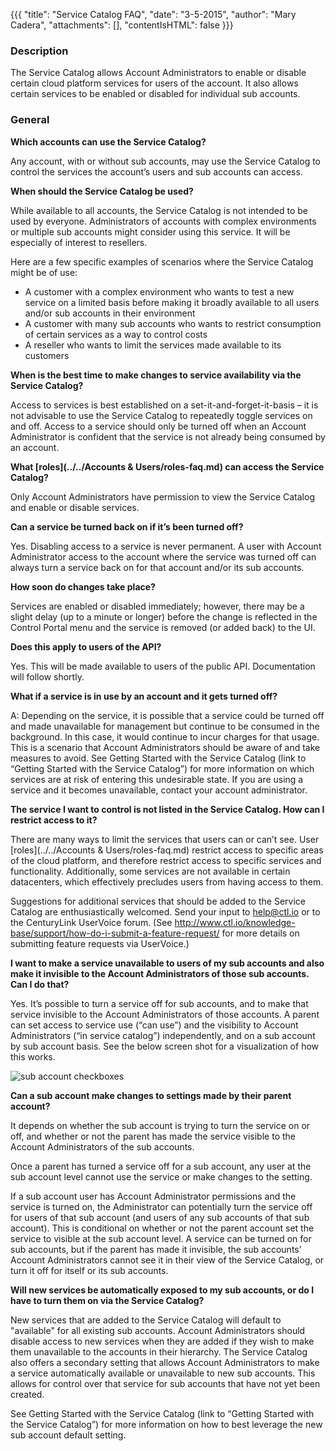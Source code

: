 {{{
  "title": "Service Catalog FAQ",
  "date": "3-5-2015",
  "author": "Mary Cadera",
  "attachments": [],
  "contentIsHTML": false
}}}

### Description

The Service Catalog allows Account Administrators to enable or disable certain cloud platform services for users of the account. It also allows certain services to be enabled or disabled for individual sub accounts.

### General

**Which accounts can use the Service Catalog?**

Any account, with or without sub accounts, may use the Service Catalog to control the services the account’s users and sub accounts can access.

**When should the Service Catalog be used?**

While available to all accounts, the Service Catalog is not intended to be used by everyone. Administrators of accounts with complex environments or multiple sub accounts might consider using this service. It will be especially of interest to resellers.

Here are a few specific examples of scenarios where the Service Catalog might be of use:

* A customer with a complex environment who wants to test a new service on a limited basis before making it broadly available to all users and/or sub accounts in their environment
* A customer with many sub accounts who wants to restrict consumption of certain services as a way to control costs
* A reseller who wants to limit the services made available to its customers

**When is the best time to make changes to service availability via the Service Catalog?**

Access to services is best established on a set-it-and-forget-it-basis – it is not advisable to use the Service Catalog to repeatedly toggle services on and off. Access to a service should only be turned off when an Account Administrator is confident that the service is not already being consumed by an account.

**What [roles](../../Accounts & Users/roles-faq.md) can access the Service Catalog?**

Only Account Administrators have permission to view the Service Catalog and enable or disable services.

**Can a service be turned back on if it’s been turned off?**

Yes. Disabling access to a service is never permanent. A user with Account Administrator access to the account where the service was turned off can always turn a service back on for that account and/or its sub accounts.

**How soon do changes take place?**

Services are enabled or disabled immediately; however, there may be a slight delay (up to a minute or longer) before the change is reflected in the Control Portal menu and the service is removed (or added back) to the UI.

**Does this apply to users of the API?**

Yes. This will be made available to users of the public API. Documentation will follow shortly.

**What if a service is in use by an account and it gets turned off?**

A: Depending on the service, it is possible that a service could be turned off and made unavailable for management but continue to be consumed in the background. In this case, it would continue to incur charges for that usage. This is a scenario that Account Administrators should be aware of and take measures to avoid. See Getting Started with the Service Catalog (link to “Getting Started with the Service Catalog”) for more information on which services are at risk of entering this undesirable state.
If you are using a service and it becomes unavailable, contact your account administrator.

**The service I want to control is not listed in the Service Catalog. How can I restrict access to it?**

There are many ways to limit the services that users can or can’t see. User [roles](../../Accounts & Users/roles-faq.md) restrict access to specific areas of the cloud platform, and therefore restrict access to specific services and functionality. Additionally, some services are not available in certain datacenters, which effectively precludes users from having access to them.

Suggestions for additional services that should be added to the Service Catalog are enthusiastically welcomed. Send your input to help@ctl.io or to the CenturyLink UserVoice forum. (See http://www.ctl.io/knowledge-base/support/how-do-i-submit-a-feature-request/ for more details on submitting feature requests via UserVoice.)

**I want to make a service unavailable to users of my sub accounts and also make it invisible to the Account Administrators of those sub accounts. Can I do that?**

Yes. It’s possible to turn a service off for sub accounts, and to make that service invisible to the Account Administrators of those accounts. A parent can set access to service use (“can use”) and the visibility to Account Administrators (“in service catalog”) independently, and on a sub account by sub account basis. See the below screen shot for a visualization of how this works.


![sub account checkboxes](../../images/sub-account-checkboxes.png)


**Can a sub account make changes to settings made by their parent account?**

It depends on whether the sub account is trying to turn the service on or off, and whether or not the parent has made the service visible to the Account Administrators of the sub accounts.

Once a parent has turned a service off for a sub account, any user at the sub account level cannot use the service or make changes to the setting.

If a sub account user has Account Administrator permissions and the service is turned on, the Administrator can potentially turn the service off for users of that sub account (and users of any sub accounts of that sub account). This is conditional on whether or not the parent account set the service to visible at the sub account level. A service can be turned on for sub accounts, but if the parent has made it invisible, the sub accounts’ Account Administrators cannot see it in their view of the Service Catalog, or turn it off for itself or its sub accounts.

**Will new services be automatically exposed to my sub accounts, or do I have to turn them on via the Service Catalog?**

New services that are added to the Service Catalog will default to "available" for all existing sub accounts. Account Administrators should disable access to new services when they are added if they wish to make them unavailable to the accounts in their hierarchy.
The Service Catalog also offers a secondary setting that allows Account Administrators to make a service automatically available or unavailable to new sub accounts. This allows for control over that service for sub accounts that have not yet been created.

See Getting Started with the Service Catalog (link to “Getting Started with the Service Catalog”) for more information on how to best leverage the new sub account default setting.
